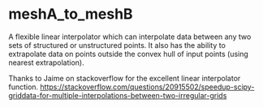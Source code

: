# meshA_to_meshB
 
A flexible linear interpolator which can interpolate data between any two sets of
structured or unstructured points. It also has the ability to extrapolate
data on points outside the convex hull of input points (using nearest extrapolation).

Thanks to Jaime on stackoverflow for the excellent linear interpolator function.
https://stackoverflow.com/questions/20915502/speedup-scipy-griddata-for-multiple-interpolations-between-two-irregular-grids